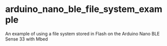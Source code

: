 # arduino_nano_ble_file_system_example
An example of using a file system stored in Flash on the Arduino Nano BLE Sense 33 with Mbed
